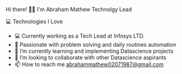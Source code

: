 Hi there! 👋🤓
I'm Abraham Mathew
Technolgy Lead

💻 Technologies I Love
- 💻  Currently working as a Tech Lead at Infosys LTD.
- 💓 Passionate with problem solving and daily routines automation
- 🌱 I’m currently learning and implementing Datascience projects
- 💞️ I’m looking to collaborate with other Datascience aspirants
- 📫 How to reach me abrahammathew02071987@gmail.com

<!---
abrahammathew02071987/abrahammathew02071987 is a ✨ special ✨ repository because its `README.md` (this file) appears on your GitHub profile.
You can click the Preview link to take a look at your changes.
--->
